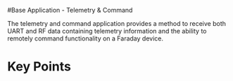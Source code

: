 #Base Application - Telemetry & Command

The telemetry and command application provides a method to receive both UART and RF data containing telemetry information and the ability to remotely command functionality on a Faraday device.

# Key Points
